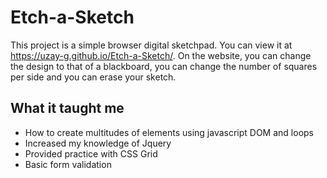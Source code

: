 # Etch-a-Sketch
This project is a simple browser digital sketchpad. You can view it at https://uzay-g.github.io/Etch-a-Sketch/. On the website, you can change the design to that of a blackboard, you can change the number of squares per side and you can erase your sketch.
## What it taught me
- How to create multitudes of elements using javascript DOM and loops
- Increased my knowledge of Jquery
- Provided practice with CSS Grid
- Basic form validation